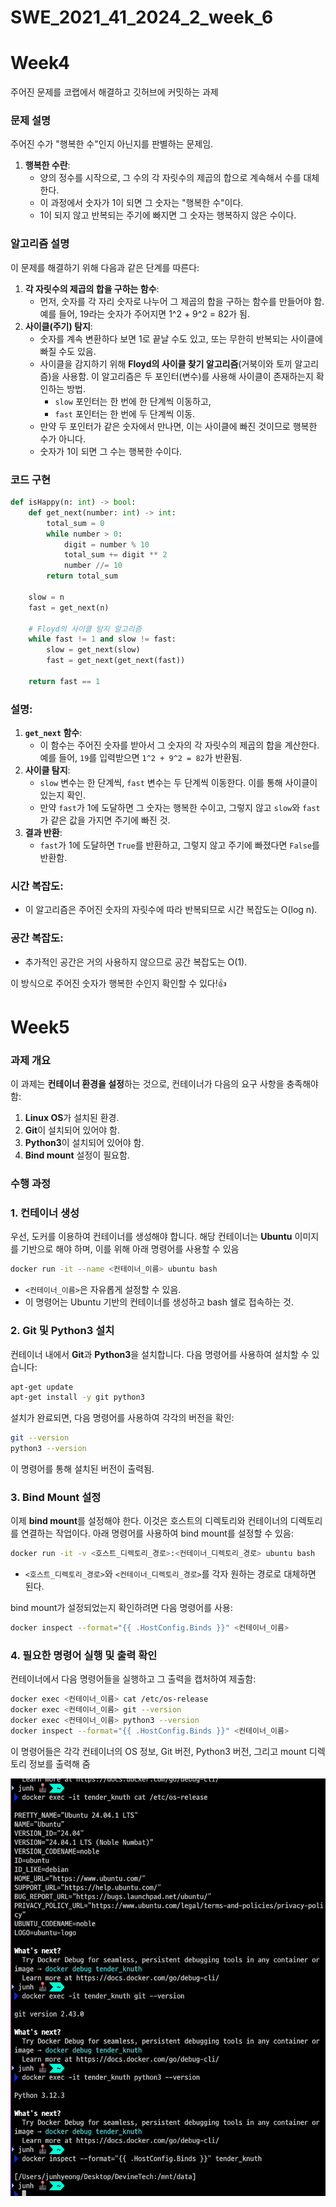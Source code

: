 # SWE_2021_41_2024_2_week_6

# Week4

주어진 문제를 코랩에서 해결하고 깃허브에 커밋하는 과제

### 문제 설명

주어진 수가 "행복한 수"인지 아닌지를 판별하는 문제임.

1. **행복한 수란**:
    - 양의 정수를 시작으로, 그 수의 각 자릿수의 제곱의 합으로 계속해서 수를 대체한다.
    - 이 과정에서 숫자가 1이 되면 그 숫자는 "행복한 수"이다.
    - 1이 되지 않고 반복되는 주기에 빠지면 그 숫자는 행복하지 않은 수이다.

### 알고리즘 설명

이 문제를 해결하기 위해 다음과 같은 단계를 따른다:

1. **각 자릿수의 제곱의 합을 구하는 함수**:
    - 먼저, 숫자를 각 자리 숫자로 나누어 그 제곱의 합을 구하는 함수를 만들어야 함. 예를 들어, 19라는 숫자가 주어지면 1^2 + 9^2 = 82가 됨.
2. **사이클(주기) 탐지**:
    - 숫자를 계속 변환하다 보면 1로 끝날 수도 있고, 또는 무한히 반복되는 사이클에 빠질 수도 있음.
    - 사이클을 감지하기 위해 **Floyd의 사이클 찾기 알고리즘**(거북이와 토끼 알고리즘)을 사용함. 이 알고리즘은 두 포인터(변수)를 사용해 사이클이 존재하는지 확인하는 방법.
        - `slow` 포인터는 한 번에 한 단계씩 이동하고,
        - `fast` 포인터는 한 번에 두 단계씩 이동.
    - 만약 두 포인터가 같은 숫자에서 만나면, 이는 사이클에 빠진 것이므로 행복한 수가 아니다.
    - 숫자가 1이 되면 그 수는 행복한 수이다.

### 코드 구현

```python
def isHappy(n: int) -> bool:
    def get_next(number: int) -> int:
        total_sum = 0
        while number > 0:
            digit = number % 10
            total_sum += digit ** 2
            number //= 10
        return total_sum

    slow = n
    fast = get_next(n)

    # Floyd의 사이클 탐지 알고리즘
    while fast != 1 and slow != fast:
        slow = get_next(slow)
        fast = get_next(get_next(fast))

    return fast == 1

```

### 설명:

1. **`get_next` 함수**:
    - 이 함수는 주어진 숫자를 받아서 그 숫자의 각 자릿수의 제곱의 합을 계산한다. 예를 들어, `19`를 입력받으면 `1^2 + 9^2 = 82`가 반환됨.
2. **사이클 탐지**:
    - `slow` 변수는 한 단계씩, `fast` 변수는 두 단계씩 이동한다. 이를 통해 사이클이 있는지 확인.
    - 만약 `fast`가 1에 도달하면 그 숫자는 행복한 수이고, 그렇지 않고 `slow`와 `fast`가 같은 값을 가지면 주기에 빠진 것.
3. **결과 반환**:
    - `fast`가 1에 도달하면 `True`를 반환하고, 그렇지 않고 주기에 빠졌다면 `False`를 반환함.

### 시간 복잡도:

- 이 알고리즘은 주어진 숫자의 자릿수에 따라 반복되므로 시간 복잡도는 O(log n).

### 공간 복잡도:

- 추가적인 공간은 거의 사용하지 않으므로 공간 복잡도는 O(1).

이 방식으로 주어진 숫자가 행복한 수인지 확인할 수 있다!👍

# Week5

### 과제 개요

이 과제는 **컨테이너 환경을 설정**하는 것으로, 컨테이너가 다음의 요구 사항을 충족해야 함:

1. **Linux OS**가 설치된 환경.
2. **Git**이 설치되어 있어야 함.
3. **Python3**이 설치되어 있어야 함.
4. **Bind mount** 설정이 필요함.

### 수행 과정

### 1. 컨테이너 생성

우선, 도커를 이용하여 컨테이너를 생성해야 합니다. 해당 컨테이너는 **Ubuntu** 이미지를 기반으로 해야 하며, 이를 위해 아래 명령어를 사용할 수 있음

```bash
docker run -it --name <컨테이너_이름> ubuntu bash

```

- `<컨테이너_이름>`은 자유롭게 설정할 수 있음.
- 이 명령어는 Ubuntu 기반의 컨테이너를 생성하고 bash 쉘로 접속하는 것.

### 2. Git 및 Python3 설치

컨테이너 내에서 **Git**과 **Python3**을 설치합니다. 다음 명령어를 사용하여 설치할 수 있습니다:

```bash
apt-get update
apt-get install -y git python3

```

설치가 완료되면, 다음 명령어를 사용하여 각각의 버전을 확인:

```bash
git --version
python3 --version

```

이 명령어를 통해 설치된 버전이 출력됨.

### 3. Bind Mount 설정

이제 **bind mount**를 설정해야 한다. 이것은 호스트의 디렉토리와 컨테이너의 디렉토리를 연결하는 작업이다. 아래 명령어를 사용하여 bind mount를 설정할 수 있음:

```bash
docker run -it -v <호스트_디렉토리_경로>:<컨테이너_디렉토리_경로> ubuntu bash

```

- `<호스트_디렉토리_경로>`와 `<컨테이너_디렉토리_경로>`를 각자 원하는 경로로 대체하면 된다.

bind mount가 설정되었는지 확인하려면 다음 명령어를 사용:

```bash
docker inspect --format="{{ .HostConfig.Binds }}" <컨테이너_이름>

```

### 4. 필요한 명령어 실행 및 출력 확인

컨테이너에서 다음 명령어들을 실행하고 그 출력을 캡처하여 제출함:

```bash
docker exec <컨테이너_이름> cat /etc/os-release
docker exec <컨테이너_이름> git --version
docker exec <컨테이너_이름> python3 --version
docker inspect --format="{{ .HostConfig.Binds }}" <컨테이너_이름>

```

이 명령어들은 각각 컨테이너의 OS 정보, Git 버전, Python3 버전, 그리고 mount 디렉토리 정보를 출력해 줌

![image.png](SWE_2021_41_2024_2_week_6%2011e7791cd909803e81d5e5e2d4401c74/image.png)
